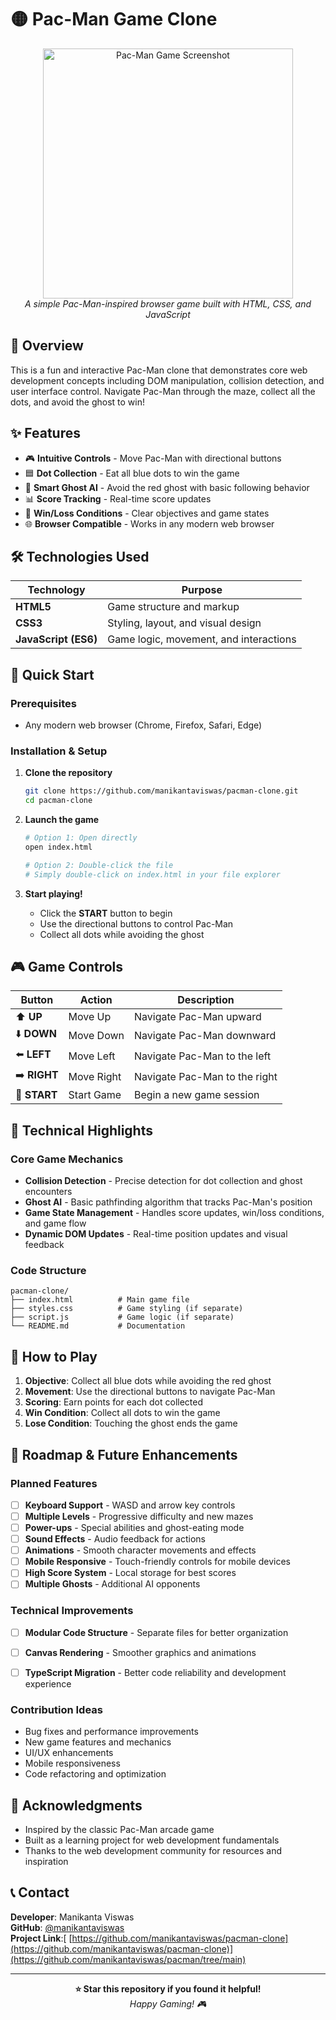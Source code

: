 # 🟡 Pac-Man Game Clone

<div align="center">
  <img src="https://github.com/user-attachments/assets/7924411d-9ceb-45fd-82cb-b68a9b643c22" alt="Pac-Man Game Screenshot" width="400"/>
  <br>
  <em>A simple Pac-Man-inspired browser game built with HTML, CSS, and JavaScript</em>
</div>

## 📖 Overview

This is a fun and interactive Pac-Man clone that demonstrates core web development concepts including DOM manipulation, collision detection, and user interface control. Navigate Pac-Man through the maze, collect all the dots, and avoid the ghost to win!

## ✨ Features

- 🎮 **Intuitive Controls** - Move Pac-Man with directional buttons
- 🟦 **Dot Collection** - Eat all blue dots to win the game
- 👻 **Smart Ghost AI** - Avoid the red ghost with basic following behavior
- 📊 **Score Tracking** - Real-time score updates
- 🎯 **Win/Loss Conditions** - Clear objectives and game states
- 🌐 **Browser Compatible** - Works in any modern web browser

## 🛠️ Technologies Used

| Technology | Purpose |
|------------|---------|
| **HTML5** | Game structure and markup |
| **CSS3** | Styling, layout, and visual design |
| **JavaScript (ES6)** | Game logic, movement, and interactions |

## 🚀 Quick Start

### Prerequisites
- Any modern web browser (Chrome, Firefox, Safari, Edge)

### Installation & Setup

1. **Clone the repository**
   ```bash
   git clone https://github.com/manikantaviswas/pacman-clone.git
   cd pacman-clone
   ```

2. **Launch the game**
   ```bash
   # Option 1: Open directly
   open index.html
   
   # Option 2: Double-click the file
   # Simply double-click on index.html in your file explorer
   ```

3. **Start playing!**
   - Click the **START** button to begin
   - Use the directional buttons to control Pac-Man
   - Collect all dots while avoiding the ghost

## 🎮 Game Controls

<div align="center">

| Button | Action | Description |
|--------|--------|-------------|
| ⬆️ **UP** | Move Up | Navigate Pac-Man upward |
| ⬇️ **DOWN** | Move Down | Navigate Pac-Man downward |
| ⬅️ **LEFT** | Move Left | Navigate Pac-Man to the left |
| ➡️ **RIGHT** | Move Right | Navigate Pac-Man to the right |
| 🏁 **START** | Start Game | Begin a new game session |

</div>

## 🧠 Technical Highlights

### Core Game Mechanics
- **Collision Detection** - Precise detection for dot collection and ghost encounters
- **Ghost AI** - Basic pathfinding algorithm that tracks Pac-Man's position
- **Game State Management** - Handles score updates, win/loss conditions, and game flow
- **Dynamic DOM Updates** - Real-time position updates and visual feedback

### Code Structure
```
pacman-clone/
├── index.html          # Main game file
├── styles.css          # Game styling (if separate)
├── script.js           # Game logic (if separate)
└── README.md           # Documentation
```

## 🎯 How to Play

1. **Objective**: Collect all blue dots while avoiding the red ghost
2. **Movement**: Use the directional buttons to navigate Pac-Man
3. **Scoring**: Earn points for each dot collected
4. **Win Condition**: Collect all dots to win the game
5. **Lose Condition**: Touching the ghost ends the game

## 🔮 Roadmap & Future Enhancements

### Planned Features
- [ ] **Keyboard Support** - WASD and arrow key controls
- [ ] **Multiple Levels** - Progressive difficulty and new mazes
- [ ] **Power-ups** - Special abilities and ghost-eating mode
- [ ] **Sound Effects** - Audio feedback for actions
- [ ] **Animations** - Smooth character movements and effects
- [ ] **Mobile Responsive** - Touch-friendly controls for mobile devices
- [ ] **High Score System** - Local storage for best scores
- [ ] **Multiple Ghosts** - Additional AI opponents

### Technical Improvements
- [ ] **Modular Code Structure** - Separate files for better organization
- [ ] **Canvas Rendering** - Smoother graphics and animations
- [ ] **TypeScript Migration** - Better code reliability and development experience


### Contribution Ideas
- Bug fixes and performance improvements
- New game features and mechanics
- UI/UX enhancements
- Mobile responsiveness
- Code refactoring and optimization



## 🙏 Acknowledgments

- Inspired by the classic Pac-Man arcade game
- Built as a learning project for web development fundamentals
- Thanks to the web development community for resources and inspiration

## 📞 Contact

**Developer**: Manikanta Viswas  
**GitHub**: [@manikantaviswas](https://github.com/manikantaviswas)  
**Project Link**:[ [https://github.com/manikantaviswas/pacman-clone](https://github.com/manikantaviswas/pacman-clone)](https://github.com/manikantaviswas/pacman/tree/main)

---

<div align="center">
  <strong>⭐ Star this repository if you found it helpful!</strong>
  <br>
  <em>Happy Gaming! 🎮</em>
</div>
